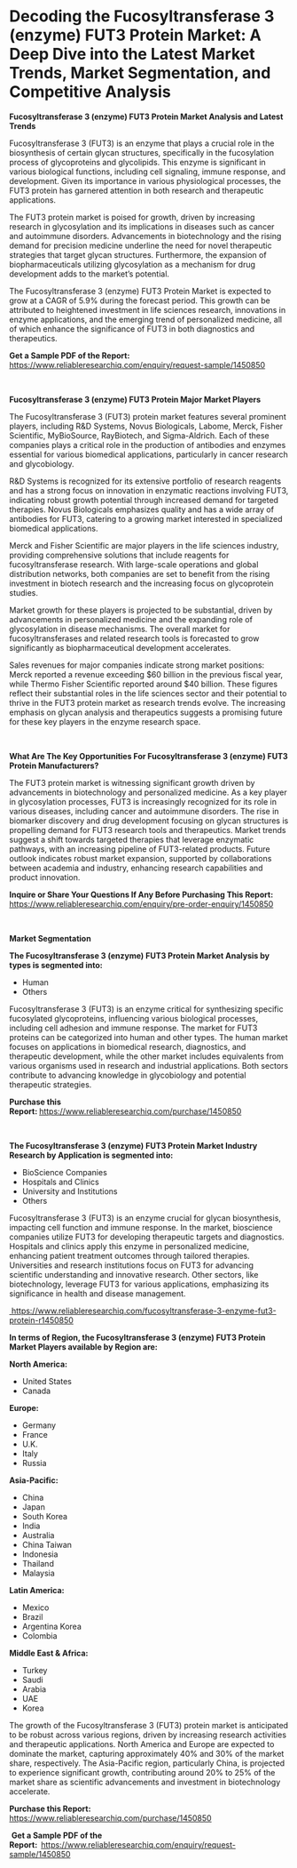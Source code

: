 <p><h1>Decoding the Fucosyltransferase 3 (enzyme) FUT3 Protein Market: A Deep Dive into the Latest Market Trends, Market Segmentation, and Competitive Analysis</h1></p><p><strong>Fucosyltransferase 3 (enzyme) FUT3 Protein Market Analysis and Latest Trends</strong></p>
<p><p>Fucosyltransferase 3 (FUT3) is an enzyme that plays a crucial role in the biosynthesis of certain glycan structures, specifically in the fucosylation process of glycoproteins and glycolipids. This enzyme is significant in various biological functions, including cell signaling, immune response, and development. Given its importance in various physiological processes, the FUT3 protein has garnered attention in both research and therapeutic applications.</p><p>The FUT3 protein market is poised for growth, driven by increasing research in glycosylation and its implications in diseases such as cancer and autoimmune disorders. Advancements in biotechnology and the rising demand for precision medicine underline the need for novel therapeutic strategies that target glycan structures. Furthermore, the expansion of biopharmaceuticals utilizing glycosylation as a mechanism for drug development adds to the market’s potential.</p><p>The Fucosyltransferase 3 (enzyme) FUT3 Protein Market is expected to grow at a CAGR of 5.9% during the forecast period. This growth can be attributed to heightened investment in life sciences research, innovations in enzyme applications, and the emerging trend of personalized medicine, all of which enhance the significance of FUT3 in both diagnostics and therapeutics.</p></p>
<p><strong>Get a Sample PDF of the Report:&nbsp;</strong> <a href="https://www.reliableresearchiq.com/enquiry/request-sample/1450850?utm_campaign=3215&utm_medium=2&utm_source=Github&utm_content=ia&utm_term=19042025&utm_id=fucosyltransferase-3-enzyme-fut3-protein">https://www.reliableresearchiq.com/enquiry/request-sample/1450850</a></p>
<p>&nbsp;</p>
<p><strong>Fucosyltransferase 3 (enzyme) FUT3 Protein Major Market Players</strong></p>
<p><p>The Fucosyltransferase 3 (FUT3) protein market features several prominent players, including R&D Systems, Novus Biologicals, Labome, Merck, Fisher Scientific, MyBioSource, RayBiotech, and Sigma-Aldrich. Each of these companies plays a critical role in the production of antibodies and enzymes essential for various biomedical applications, particularly in cancer research and glycobiology.</p><p>R&D Systems is recognized for its extensive portfolio of research reagents and has a strong focus on innovation in enzymatic reactions involving FUT3, indicating robust growth potential through increased demand for targeted therapies. Novus Biologicals emphasizes quality and has a wide array of antibodies for FUT3, catering to a growing market interested in specialized biomedical applications.</p><p>Merck and Fisher Scientific are major players in the life sciences industry, providing comprehensive solutions that include reagents for fucosyltransferase research. With large-scale operations and global distribution networks, both companies are set to benefit from the rising investment in biotech research and the increasing focus on glycoprotein studies.</p><p>Market growth for these players is projected to be substantial, driven by advancements in personalized medicine and the expanding role of glycosylation in disease mechanisms. The overall market for fucosyltransferases and related research tools is forecasted to grow significantly as biopharmaceutical development accelerates.</p><p>Sales revenues for major companies indicate strong market positions: Merck reported a revenue exceeding $60 billion in the previous fiscal year, while Thermo Fisher Scientific reported around $40 billion. These figures reflect their substantial roles in the life sciences sector and their potential to thrive in the FUT3 protein market as research trends evolve. The increasing emphasis on glycan analysis and therapeutics suggests a promising future for these key players in the enzyme research space.</p></p>
<p>&nbsp;</p>
<p><strong>What Are The Key Opportunities For Fucosyltransferase 3 (enzyme) FUT3 Protein Manufacturers?</strong></p>
<p><p>The FUT3 protein market is witnessing significant growth driven by advancements in biotechnology and personalized medicine. As a key player in glycosylation processes, FUT3 is increasingly recognized for its role in various diseases, including cancer and autoimmune disorders. The rise in biomarker discovery and drug development focusing on glycan structures is propelling demand for FUT3 research tools and therapeutics. Market trends suggest a shift towards targeted therapies that leverage enzymatic pathways, with an increasing pipeline of FUT3-related products. Future outlook indicates robust market expansion, supported by collaborations between academia and industry, enhancing research capabilities and product innovation.</p></p>
<p><strong>Inquire or Share Your Questions If Any Before Purchasing This Report:</strong> <a href="https://www.reliableresearchiq.com/enquiry/pre-order-enquiry/1450850?utm_campaign=3215&utm_medium=2&utm_source=Github&utm_content=ia&utm_term=19042025&utm_id=fucosyltransferase-3-enzyme-fut3-protein">https://www.reliableresearchiq.com/enquiry/pre-order-enquiry/1450850</a></p>
<p>&nbsp;</p>
<p><strong>Market Segmentation</strong></p>
<p><strong>The Fucosyltransferase 3 (enzyme) FUT3 Protein Market Analysis by types is segmented into:</strong></p>
<p><ul><li>Human</li><li>Others</li></ul></p>
<p><p>Fucosyltransferase 3 (FUT3) is an enzyme critical for synthesizing specific fucosylated glycoproteins, influencing various biological processes, including cell adhesion and immune response. The market for FUT3 proteins can be categorized into human and other types. The human market focuses on applications in biomedical research, diagnostics, and therapeutic development, while the other market includes equivalents from various organisms used in research and industrial applications. Both sectors contribute to advancing knowledge in glycobiology and potential therapeutic strategies.</p></p>
<p><strong>Purchase this Report:&nbsp;</strong><a href="https://www.reliableresearchiq.com/purchase/1450850?utm_campaign=3215&utm_medium=2&utm_source=Github&utm_content=ia&utm_term=19042025&utm_id=fucosyltransferase-3-enzyme-fut3-protein">https://www.reliableresearchiq.com/purchase/1450850</a></p>
<p>&nbsp;</p>
<p><strong>The Fucosyltransferase 3 (enzyme) FUT3 Protein Market Industry Research by Application is segmented into:</strong></p>
<p><ul><li>BioScience Companies</li><li>Hospitals and Clinics</li><li>University and Institutions</li><li>Others</li></ul></p>
<p><p>Fucosyltransferase 3 (FUT3) is an enzyme crucial for glycan biosynthesis, impacting cell function and immune response. In the market, bioscience companies utilize FUT3 for developing therapeutic targets and diagnostics. Hospitals and clinics apply this enzyme in personalized medicine, enhancing patient treatment outcomes through tailored therapies. Universities and research institutions focus on FUT3 for advancing scientific understanding and innovative research. Other sectors, like biotechnology, leverage FUT3 for various applications, emphasizing its significance in health and disease management.</p></p>
<p><a href="https://www.reliableresearchiq.com/fucosyltransferase-3-enzyme-fut3-protein-r1450850?utm_campaign=3215&utm_medium=2&utm_source=Github&utm_content=ia&utm_term=19042025&utm_id=fucosyltransferase-3-enzyme-fut3-protein">&nbsp;https://www.reliableresearchiq.com/fucosyltransferase-3-enzyme-fut3-protein-r1450850</a></p>
<p><strong>In terms of Region, the Fucosyltransferase 3 (enzyme) FUT3 Protein Market Players available by Region are:</strong></p>
<p>
    <p> <strong> North America: </strong>
        <ul>
            <li>United States</li>
            <li>Canada</li>
        </ul>
        </p> 
    <p> <strong> Europe: </strong>
        <ul>
            <li>Germany</li>
            <li>France</li>
            <li>U.K.</li>
            <li>Italy</li>
            <li>Russia</li>
        </ul>
        </p> 
    <p> <strong> Asia-Pacific: </strong>
        <ul>
            <li>China</li>
            <li>Japan</li>
            <li>South Korea</li>
            <li>India</li>
            <li>Australia</li>
            <li>China Taiwan</li>
            <li>Indonesia</li>
            <li>Thailand</li>
            <li>Malaysia</li>
        </ul>
        </p> 
    <p> <strong> Latin America: </strong>
        <ul>
            <li>Mexico</li>
            <li>Brazil</li>
            <li>Argentina Korea</li>
            <li>Colombia</li>
        </ul>
        </p> 
    <p> <strong> Middle East & Africa: </strong>
        <ul>
            <li>Turkey</li>
            <li>Saudi</li>
            <li>Arabia</li>
            <li>UAE</li>
            <li>Korea</li>
        </ul>
    </p>
    </p>
<p><p>The growth of the Fucosyltransferase 3 (FUT3) protein market is anticipated to be robust across various regions, driven by increasing research activities and therapeutic applications. North America and Europe are expected to dominate the market, capturing approximately 40% and 30% of the market share, respectively. The Asia-Pacific region, particularly China, is projected to experience significant growth, contributing around 20% to 25% of the market share as scientific advancements and investment in biotechnology accelerate.</p></p>
<p><strong>Purchase this Report: </strong><a href="https://www.reliableresearchiq.com/purchase/1450850?utm_campaign=3215&utm_medium=2&utm_source=Github&utm_content=ia&utm_term=19042025&utm_id=fucosyltransferase-3-enzyme-fut3-protein">https://www.reliableresearchiq.com/purchase/1450850</a></p>
<p>&nbsp;<strong>Get a Sample PDF of the Report:&nbsp;&nbsp;</strong><a href="https://www.reliableresearchiq.com/enquiry/request-sample/1450850?utm_campaign=3215&utm_medium=2&utm_source=Github&utm_content=ia&utm_term=19042025&utm_id=fucosyltransferase-3-enzyme-fut3-protein">https://www.reliableresearchiq.com/enquiry/request-sample/1450850</a></p>
<p><strong></strong></p>
<p><p></p><p></p><p></p></p>